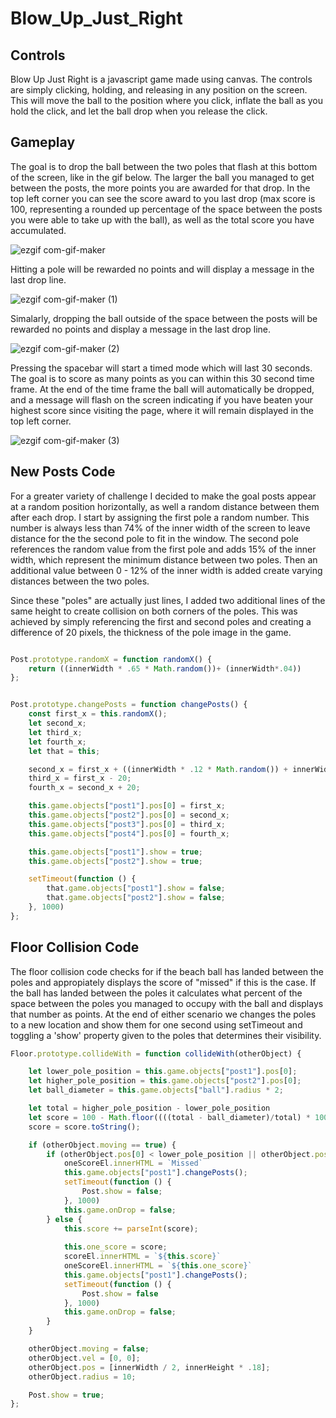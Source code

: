 # Blow_Up_Just_Right


## Controls

Blow Up Just Right is a javascript game made using canvas. The controls are simply clicking, holding, and releasing in any position on the screen. This will move the ball to the position where you click, inflate the ball as you hold the click, and let the ball drop when you release the click. 

## Gameplay
The goal is to drop the ball between the two poles that flash at this bottom of the screen, like in the gif below. The larger the ball you managed to get between the posts, the more points you are awarded for that drop. In the top left corner you can see the score award to you last drop (max score is 100, representing a rounded up percentage of the space between the posts you were able to take up with the ball), as well as the total score you have accumulated. 

![ezgif com-gif-maker](https://user-images.githubusercontent.com/62472030/103181370-64d1b700-486e-11eb-8275-6b6fc3aa140c.gif)

Hitting a pole will be rewarded no points and will display a message in the last drop line.

![ezgif com-gif-maker (1)](https://user-images.githubusercontent.com/62472030/103181373-6f8c4c00-486e-11eb-987e-88c1c53e91fe.gif)

Simalarly, dropping the ball outside of the space between the posts will be rewarded no points and display a message in the last drop line.

![ezgif com-gif-maker (2)](https://user-images.githubusercontent.com/62472030/103181375-74e99680-486e-11eb-8a24-f9d8d19ac9d3.gif)

Pressing the spacebar will start a timed mode which will last 30 seconds. The goal is to score as many points as you can within this 30 second time frame. At the end of the time frame the ball will automatically be dropped, and a message will flash on the screen indicating if you have beaten your highest score since visiting the page, where it will remain displayed in the top left corner.

![ezgif com-gif-maker (3)](https://user-images.githubusercontent.com/62472030/103181384-7adf7780-486e-11eb-98e9-5750d007f1e8.gif)

## New Posts Code

For a greater variety of challenge I decided to make the goal posts appear at a random position horizontally, as well a random distance between them after each drop. I start by assigning the first pole a random number. This number is always less than 74% of the inner width of the screen to leave distance for the the second pole to fit in the window. The second pole references the random value from the first pole and adds 15% of the inner width, which represent the minimum distance between two poles. Then an additional value between 0 - 12% of the inner width is added create varying distances between the two poles.

Since these "poles" are actually just lines, I added two additional lines of the same height to create collision on both corners of the poles. This was achieved by simply referencing the first and second poles and creating a difference of 20 pixels, the thickness of the pole image in the game.
```Javascript

Post.prototype.randomX = function randomX() {
    return ((innerWidth * .65 * Math.random())+ (innerWidth*.04))
};


Post.prototype.changePosts = function changePosts() {
    const first_x = this.randomX();
    let second_x;
    let third_x;
    let fourth_x;
    let that = this;

    second_x = first_x + ((innerWidth * .12 * Math.random()) + innerWidth * .15)
    third_x = first_x - 20;
    fourth_x = second_x + 20;

    this.game.objects["post1"].pos[0] = first_x;
    this.game.objects["post2"].pos[0] = second_x;
    this.game.objects["post3"].pos[0] = third_x;
    this.game.objects["post4"].pos[0] = fourth_x;

    this.game.objects["post1"].show = true;
    this.game.objects["post2"].show = true;

    setTimeout(function () {
        that.game.objects["post1"].show = false;
        that.game.objects["post2"].show = false;
    }, 1000) 
};
```

## Floor Collision Code

The floor collision code checks for if the beach ball has landed between the poles and appropiately displays the score of "missed" if this is the case. If the ball has landed between the poles it calculates what percent of the space between the poles you managed to occupy with the ball and displays that number as points. At the end of either scenario we changes the poles to a new location and show them for one second using setTimeout and toggling a 'show' property given to the poles that determines their visibility.

```Javascript
Floor.prototype.collideWith = function collideWith(otherObject) {

    let lower_pole_position = this.game.objects["post1"].pos[0];
    let higher_pole_position = this.game.objects["post2"].pos[0];
    let ball_diameter = this.game.objects["ball"].radius * 2;

    let total = higher_pole_position - lower_pole_position
    let score = 100 - Math.floor((((total - ball_diameter)/total) * 100))
    score = score.toString();

    if (otherObject.moving == true) {
        if (otherObject.pos[0] < lower_pole_position || otherObject.pos[0] > higher_pole_position) {
            oneScoreEl.innerHTML = `Missed`
            this.game.objects["post1"].changePosts();
            setTimeout(function () {
                Post.show = false;
            }, 1000)
            this.game.onDrop = false;
        } else {
            this.score += parseInt(score);
            
            this.one_score = score;
            scoreEl.innerHTML = `${this.score}`
            oneScoreEl.innerHTML = `${this.one_score}`
            this.game.objects["post1"].changePosts();
            setTimeout(function () {
                Post.show = false
            }, 1000)
            this.game.onDrop = false;
        }
    }

    otherObject.moving = false;
    otherObject.vel = [0, 0];
    otherObject.pos = [innerWidth / 2, innerHeight * .18];
    otherObject.radius = 10;

    Post.show = true;
};
```
